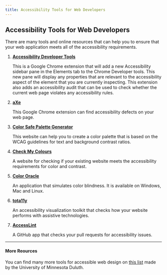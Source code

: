 ```yaml
---
title: Accessibility Tools for Web Developers
---
```

## Accessibility Tools for Web Developers

There are many tools and online resources that can help you to ensure that your web application meets all of the accessibility requirements.

1. **[Accessibility Developer Tools](https://chrome.google.com/webstore/detail/accessibility-developer-t/fpkknkljclfencbdbgkenhalefipecmb?hl=en)**

   This is a Google Chrome extension that will add a new Accessibility sidebar pane in the Elements tab to the Chrome Developer tools. This new pane will display any properties that are relevant to the accessibility aspect of the element that you are currently inspecting. This extension also adds an accessibility audit that can be used to check whether the current web page violates any accessibility rules. 


4. **[aXe](https://chrome.google.com/webstore/detail/axe/lhdoppojpmngadmnindnejefpokejbdd?hl=en-US)**
   
   This Google Chrome extension can find accessibility defects on your web page.


3. **[Color Safe Palette Generator](http://colorsafe.co)**

   This website can help you to create a color palette that is based on the WCAG guidelines for text and background contrast ratios.


4. **[Check My Colours](http://www.checkmycolours.com)**

   A website for checking if your existing website meets the accessibility requirements for color and contrast.


5. **[Color Oracle](http://colororacle.org)**

   An application that simulates color blindness. It is available on Windows, Mac and Linux.


6. **[tota11y](http://khan.github.io/tota11y/)**

   An accessibility visualization toolkit that checks how your website performs with assistive technologies.


7. **[AccessLint](https://www.accesslint.com)**

   A GitHub app that checks your pull requests for accessibility issues.


***

#### More Reources
You can find many more tools for accessible web design on [this list](http://www.d.umn.edu/itss/training/online/webdesign/tools.html) made by the University of Minnesota Duluth.
